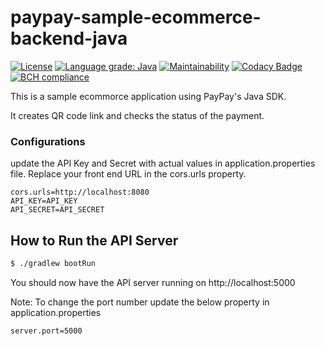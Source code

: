 # paypay-sample-ecommerce-backend-java

[![License](https://img.shields.io/:license-apache-orange.svg)](https://opensource.org/licenses/Apache-2.0)
[![Language grade: Java](https://img.shields.io/lgtm/grade/java/g/paypay/paypay-sample-ecommerce-backend-java.svg?logo=lgtm&logoWidth=18)](https://lgtm.com/projects/g/paypay/paypay-sample-ecommerce-backend-java/context:java)
[![Maintainability](https://api.codeclimate.com/v1/badges/50e89180164f39e1d933/maintainability)](https://codeclimate.com/github/paypay/paypay-sample-ecommerce-backend-java/maintainability)
[![Codacy Badge](https://app.codacy.com/project/badge/Grade/b2742c69c04540a988002f31c644f03b)](https://www.codacy.com/gh/paypay/paypay-sample-ecommerce-backend-java/dashboard?utm_source=github.com&amp;utm_medium=referral&amp;utm_content=paypay/paypay-sample-ecommerce-backend-java&amp;utm_campaign=Badge_Grade)
[![BCH compliance](https://bettercodehub.com/edge/badge/paypay/paypay-sample-ecommerce-backend-java?branch=master)](https://bettercodehub.com/)

This is a sample ecommorce application using PayPay's Java SDK. 

It creates QR code link and checks the status of the payment.

### Configurations

update the API Key and Secret with actual values in application.properties file.
Replace your front end URL in the cors.urls property.
```properties
cors.urls=http://localhost:8080
API_KEY=API_KEY
API_SECRET=API_SECRET
```

## How to Run the API Server

```sh
$ ./gradlew bootRun
```

You should now have the API server running on http://localhost:5000

Note: To change the port number update the below property in application.properties

```properties
server.port=5000
```
